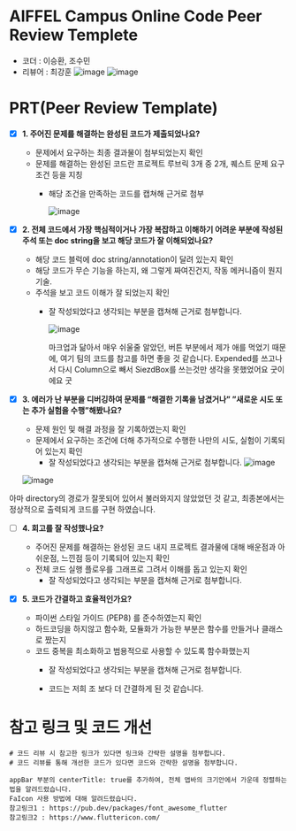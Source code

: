 # AIFFEL Campus Online Code Peer Review Templete
- 코더 : 이승환, 조수민
- 리뷰어 : 최강훈
![image](https://github.com/choikanghoon/leeseunghwan0409-AIFFEL_Online_Quest/assets/149554171/465fa02c-5af3-4f90-984c-35e81e5bfe84)
![image](https://github.com/choikanghoon/leeseunghwan0409-AIFFEL_Online_Quest/assets/149554171/04cfc7bf-a30b-410f-b0df-7821c5b93332)



# PRT(Peer Review Template)
- [X]  **1. 주어진 문제를 해결하는 완성된 코드가 제출되었나요?**
    - 문제에서 요구하는 최종 결과물이 첨부되었는지 확인
    - 문제를 해결하는 완성된 코드란 프로젝트 루브릭 3개 중 2개, 
    퀘스트 문제 요구조건 등을 지칭
        - 해당 조건을 만족하는 코드를 캡쳐해 근거로 첨부
     
          ![image](https://github.com/choikanghoon/leeseunghwan0409-AIFFEL_Online_Quest/assets/149554171/0ecddbe7-01f5-45e2-9930-274f186b12df)

    
- [X]  **2. 전체 코드에서 가장 핵심적이거나 가장 복잡하고 이해하기 어려운 부분에 작성된 
주석 또는 doc string을 보고 해당 코드가 잘 이해되었나요?**
    - 해당 코드 블럭에 doc string/annotation이 달려 있는지 확인
    - 해당 코드가 무슨 기능을 하는지, 왜 그렇게 짜여진건지, 작동 메커니즘이 뭔지 기술.
    - 주석을 보고 코드 이해가 잘 되었는지 확인
        - 잘 작성되었다고 생각되는 부분을 캡쳐해 근거로 첨부합니다.
     
          ![image](https://github.com/choikanghoon/leeseunghwan0409-AIFFEL_Online_Quest/assets/149554171/5324e2ab-7e0c-4ca8-a857-13b4def50b85)

          마크업과 닮아서 매우 쉬울줄 알았던, 버튼 부분에서 제가 애를 먹었기 때문에, 여기 팀의 코드를 참고를 하면 좋을 것 같습니다.
          Expended를 쓰고나서 다시 Column으로 빼서 SiezdBox를 쓰는것만 생각을 못했었어요 굿이에요 굿

        
- [X]  **3. 에러가 난 부분을 디버깅하여 문제를 “해결한 기록을 남겼거나” 
”새로운 시도 또는 추가 실험을 수행”해봤나요?**
    - 문제 원인 및 해결 과정을 잘 기록하였는지 확인
    - 문제에서 요구하는 조건에 더해 추가적으로 수행한 나만의 시도, 
    실험이 기록되어 있는지 확인
        - 잘 작성되었다고 생각되는 부분을 캡쳐해 근거로 첨부합니다.
     ![image](https://github.com/choikanghoon/leeseunghwan0409-AIFFEL_Online_Quest/assets/149554171/fc9fb584-6807-4f20-b5cf-86e50281cc04)

     ![image](https://github.com/choikanghoon/leeseunghwan0409-AIFFEL_Online_Quest/assets/149554171/64c50d00-d4d1-4ee8-b540-2b6fc8826ab4)

아마 directory의 경로가 잘못되어 있어서 불러와지지 않았었던 것 같고, 최종본에서는 정상적으로 출력되게 코드를 구현 하였습니다.

        
- [ ]  **4. 회고를 잘 작성했나요?**
    - 주어진 문제를 해결하는 완성된 코드 내지 프로젝트 결과물에 대해
    배운점과 아쉬운점, 느낀점 등이 기록되어 있는지 확인
    - 전체 코드 실행 플로우를 그래프로 그려서 이해를 돕고 있는지 확인
        - 잘 작성되었다고 생각되는 부분을 캡쳐해 근거로 첨부합니다.
        
- [X]  **5. 코드가 간결하고 효율적인가요?**
    - 파이썬 스타일 가이드 (PEP8) 를 준수하였는지 확인
    - 하드코딩을 하지않고 함수화, 모듈화가 가능한 부분은 함수를 만들거나 클래스로 짰는지
    - 코드 중복을 최소화하고 범용적으로 사용할 수 있도록 함수화했는지
        - 잘 작성되었다고 생각되는 부분을 캡쳐해 근거로 첨부합니다.
     
        - 코드는 저희 조 보다 더 간결하게 된 것 같습니다.


# 참고 링크 및 코드 개선
```
# 코드 리뷰 시 참고한 링크가 있다면 링크와 간략한 설명을 첨부합니다.
# 코드 리뷰를 통해 개선한 코드가 있다면 코드와 간략한 설명을 첨부합니다.

appBar 부분의 centerTitle: true를 추가하여, 전체 앱바의 크기안에서 가운데 정렬하는법을 알려드렸습니다.
FaIcon 사용 방법에 대해 알려드렸습니다.
참고링크1 : https://pub.dev/packages/font_awesome_flutter
참고링크2 : https://www.fluttericon.com/
```
